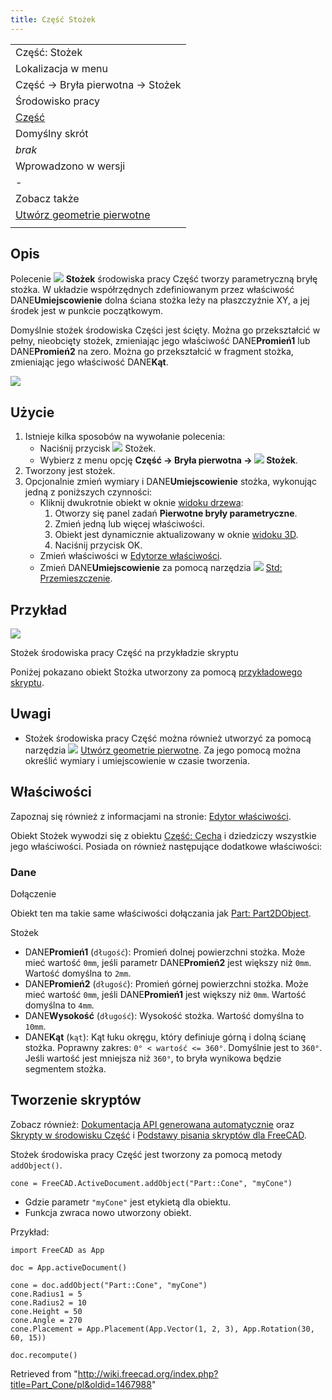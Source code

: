 ```yaml
---
title: Część Stożek
---
```

|  |
| --- |
| Część: Stożek |
| Lokalizacja w menu |
| Część → Bryła pierwotna → Stożek |
| Środowisko pracy |
| [Część](/Part_Workbench/pl "Part Workbench/pl") |
| Domyślny skrót |
| *brak* |
| Wprowadzono w wersji |
| - |
| Zobacz także |
| [Utwórz geometrie pierwotne](/Part_CreatePrimitives/pl "Part CreatePrimitives/pl") |
|  |

## Opis

Polecenie ![](/images/Part_Cone.svg) **Stożek** środowiska pracy Część tworzy parametryczną bryłę stożka. W układzie współrzędnych zdefiniowanym przez właściwość DANE**Umiejscowienie** dolna ściana stożka leży na płaszczyźnie XY, a jej środek jest w punkcie początkowym.

Domyślnie stożek środowiska Części jest ścięty. Można go przekształcić w pełny, nieobcięty stożek, zmieniając jego właściwość DANE**Promień1** lub DANE**Promień2** na zero. Można go przekształcić w fragment stożka, zmieniając jego właściwość DANE**Kąt**.

![](/images/Part_Cone_Example.png)

## Użycie

1. Istnieje kilka sposobów na wywołanie polecenia:
   * Naciśnij przycisk ![](/images/Part_Cone.svg) Stożek.
   * Wybierz z menu opcję **Część → Bryła pierwotna → ![](/images/Part_Cone.svg) Stożek**.
2. Tworzony jest stożek.
3. Opcjonalnie zmień wymiary i DANE**Umiejscowienie** stożka, wykonując jedną z poniższych czynności:
   * Kliknij dwukrotnie obiekt w oknie [widoku drzewa](/Tree_view/pl "Tree view/pl"):
     1. Otworzy się panel zadań **Pierwotne bryły parametryczne**.
     2. Zmień jedną lub więcej właściwości.
     3. Obiekt jest dynamicznie aktualizowany w oknie [widoku 3D](/3D_view/pl "3D view/pl").
     4. Naciśnij przycisk OK.
   * Zmień właściwości w [Edytorze właściwości](/Property_editor/pl "Property editor/pl").
   * Zmień DANE**Umiejscowienie** za pomocą narzędzia ![](/images/Std_TransformManip.svg) [Std: Przemieszczenie](/Std_TransformManip/pl "Std TransformManip/pl").

## Przykład

![](/images/Part_Cone_Scripting_Example.png)

Stożek środowiska pracy Część na przykładzie skryptu

Poniżej pokazano obiekt Stożka utworzony za pomocą [przykładowego skryptu](#Tworzenie_skrypt.C3.B3w).

## Uwagi

* Stożek środowiska pracy Część można również utworzyć za pomocą narzędzia ![](/images/Part_Primitives.svg) [Utwórz geometrie pierwotne](/Part_Primitives/pl "Part Primitives/pl"). Za jego pomocą można określić wymiary i umiejscowienie w czasie tworzenia.

## Właściwości

Zapoznaj się również z informacjami na stronie: [Edytor właściwości](/Property_editor/pl "Property editor/pl").

Obiekt Stożek wywodzi się z obiektu [Część: Cecha](/Part_Feature/pl "Part Feature/pl") i dziedziczy wszystkie jego właściwości. Posiada on również następujące dodatkowe właściwości:

### Dane

Dołączenie

Obiekt ten ma takie same właściwości dołączania jak [Part: Part2DObject](/Part_Part2DObject/pl#Dane "Part Part2DObject/pl").

Stożek

* DANE**Promień1** (`długość`): Promień dolnej powierzchni stożka. Może mieć wartość `0mm`, jeśli parametr DANE**Promień2** jest większy niż `0mm`. Wartość domyślna to `2mm`.
* DANE**Promień2** (`długość`): Promień górnej powierzchni stożka. Może mieć wartość `0mm`, jeśli DANE**Promień1** jest większy niż `0mm`. Wartość domyślna to `4mm`.
* DANE**Wysokość** (`długość`): Wysokość stożka. Wartość domyślna to `10mm`.
* DANE**Kąt** (`kąt`): Kąt łuku okręgu, który definiuje górną i dolną ścianę stożka. Poprawny zakres: `0° < wartość <= 360°`. Domyślnie jest to `360°`. Jeśli wartość jest mniejsza niż `360°`, to bryła wynikowa będzie segmentem stożka.

## Tworzenie skryptów

Zobacz również: [Dokumentacja API generowana automatycznie](https://freecad.github.io/SourceDoc/) oraz [Skrypty w środowisku Część](/Part_scripting/pl "Part scripting/pl") i [Podstawy pisania skryptów dla FreeCAD](/FreeCAD_Scripting_Basics/pl "FreeCAD Scripting Basics/pl").

Stożek środowiska pracy Część jest tworzony za pomocą metody `addObject()`.

```
cone = FreeCAD.ActiveDocument.addObject("Part::Cone", "myCone")

```

* Gdzie parametr `"myCone"` jest etykietą dla obiektu.
* Funkcja zwraca nowo utworzony obiekt.

Przykład:

```
import FreeCAD as App

doc = App.activeDocument()

cone = doc.addObject("Part::Cone", "myCone")
cone.Radius1 = 5
cone.Radius2 = 10
cone.Height = 50
cone.Angle = 270
cone.Placement = App.Placement(App.Vector(1, 2, 3), App.Rotation(30, 60, 15))

doc.recompute()

```

Retrieved from "<http://wiki.freecad.org/index.php?title=Part_Cone/pl&oldid=1467988>"